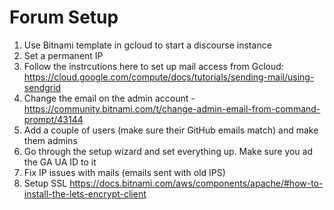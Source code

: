 # Forum Setup

1. Use Bitnami template in gcloud to start a discourse instance
2. Set a permanent IP
3. Follow the instrcutions here to set up mail access from Gcloud: https://cloud.google.com/compute/docs/tutorials/sending-mail/using-sendgrid
5. Change the email on the admin account - https://community.bitnami.com/t/change-admin-email-from-command-prompt/43144
6. Add a couple of users (make sure their GitHub emails match) and make them admins
7. Go through the setup wizard and set everything up. Make sure you ad the GA UA ID to it
7. Fix IP issues with mails (emails sent with old IPS)
4. Setup SSL https://docs.bitnami.com/aws/components/apache/#how-to-install-the-lets-encrypt-client

